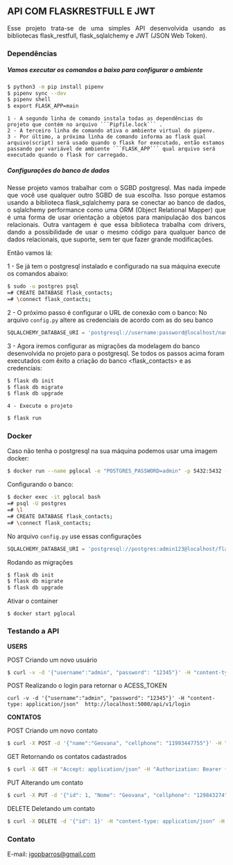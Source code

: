 ## API COM FLASKRESTFULL E JWT


<p align="justify">Esse projeto trata-se de uma simples API desenvolvida usando as bibliotecas flask_restfull, flask_sqlalchemy e JWT (JSON Web Token).</p>


### Dependências
##### Vamos executar os comandos a baixo para configurar o ambiente

```bash
$ python3 -m pip install pipenv
$ pipenv sync --dev
$ pipenv shell
$ export FLASK_APP=main
```

	1 - A segundo linha de comando instala todas as dependências do projeto que contém no arquivo ```Pipfile.lock``` .
	2 - A terceiro linha de comando ativa o ambiente virtual do pipenv.
	3 - Por último, a próxima linha de comando informa ao flask qual arquivo(script) será usado quando o flask for executado, então estamos passando por variável de ambiente ```FLASK_APP``` qual arquivo será executado quando o flask for carregado.

##### Configurações do banco de dados
<p align="justify">Nesse projeto vamos trabalhar com o SGBD postgresql. Mas nada impede que você use qualquer outro SGBD de sua escolha. Isso porque estamos usando a biblioteca flask_sqlalchemy para se conectar ao banco de dados, o sqlalchemy performance como uma ORM (Object Relational Mapper) que é uma forma de usar orientação a objetos para manipulação dos bancos relacionais. Outra vantagem é que essa biblioteca trabalha com drivers, dando a possibilidade de usar o mesmo código para qualquer banco de dados relacionais, que suporte,  sem ter que fazer grande modificações.</p>

Então vamos lá:

1 - Se já tem o postgresql instalado e configurado na sua máquina execute os comandos abaixo:
```bash
$ sudo -u postgres psql
=# CREATE DATABASE flask_contacts;
=# \connect flask_contacts;
```

2 - O próximo passo é configurar o URL de conexão com o banco:
No arquivo ```config.py``` altere as credenciais de acordo com as do seu banco

```py
SQLALCHEMY_DATABASE_URI = 'postgresql://username:password@localhost/name_db'
```

3 - Agora iremos configurar as migrações da modelagem do banco desenvolvida no projeto para o postgresql.
Se todos os passos acima foram executados com êxito a criação do banco <flask_contacts> e as credenciais:

```bash
$ flask db init
$ flask db migrate
$ flask db upgrade
```

	4 - Execute o projeto

```bash
$ flask run
```

### Docker
Caso não tenha o postgresql na sua máquina podemos usar uma imagem docker:

```bash
$ docker run --name pglocal -e "POSTGRES_PASSWORD=admin" -p 5432:5432 -d postgres
```

Configurando o banco:

```bash
$ docker exec -it pglocal bash
=# psql -U postgres
=# \l
=# CREATE DATABASE flask_contacts;
=# \connect flask_contacts;
```

No arquivo ```config.py``` use essas configurações

```py
SQLALCHEMY_DATABASE_URI = 'postgresql://postgres:admin123@localhost/flask_contacts'
```

Rodando as migrações

```bash
$ flask db init
$ flask db migrate
$ flask db upgrade
```

Ativar o container
```
$ docker start pglocal
```

### Testando a API

**USERS**

POST
Criando um novo usuário
```bash
$ curl -v -d '{"username":"admin", "password": "12345"}' -H "content-type: application/json"  http://localhost:5000/api/v1/register
```

POST
Realizando o login para retornar o ACESS_TOKEN
```
curl -v -d '{"username":"admin", "password": "12345"}' -H "content-type: application/json"  http://localhost:5000/api/v1/login
```

**CONTATOS**

POST
Criando um novo contato
```bash
$ curl -X POST -d '{"name":"Geovana", "cellphone": "11993447755"}' -H "content-type: application/json" -H "authorization: Bearer {ACCESS_TOKEN}" http://localhost:5000/api/v1/contacts
```

GET
Retornando os contatos cadastrados
```bash
$ curl -X GET -H "Accept: application/json" -H "Authorization: Bearer {ACCESS_TOKEN}" "http://localhost:5000/api/v1/contacts"
```

PUT
Alterando um contato
```bash
$ curl -X PUT -d '{"id": 1, "Nome": "Geovana", "cellphone": "129843274"}' -H "content-type: application/json" -H "authorization: Bearer {ACCESS_TOKEN}" http://localhost:5000/api/v1/contacts
```

DELETE
Deletando um contato
```bash
$ curl -X DELETE -d '{"id": 1}' -H "content-type: application/json" -H "authorization: Bearer {ACCESS_TOKEN}" http://localhost:5000/api/v1/contacts
```

### Contato
E-mail: igopbarros@gmail.com